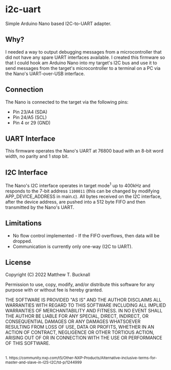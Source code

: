 # i2c-uart
Simple Arduino Nano based I2C-to-UART adapter.

## Why?
I needed a way to output debugging messages from a microcontroller that did not have any spare UART interfaces
available. I created this firmware so that I could hook am Arduino Nano into my target's I2C bus and use it to send
messages from the target's microcontroller to a terminal on a PC via the Nano's UART-over-USB interface.

## Connection

The Nano is connected to the target via the following pins:

- Pin 23/A4 (SDA)
- Pin 24/A5 (SCL)
- Pin 4 or 29 (GND)

## UART Interface

This firmware operates the Nano's UART at 76800 baud with an 8-bit word width, no parity and 1 stop bit.

## I2C Interface

The Nano's I2C interface operates in target mode<sup>1</sup> up to 400kHz and responds to the 7-bit address `1100011` (this can be
changed by modifying APP_DEVICE_ADDRESS in main.c). All bytes received on the I2C interface, after the device address,
are pushed into a 512 byte FIFO and then transmitted by the Nano's UART.

## Limitations

- No flow control implemented - If the FIFO overflows, then data will be dropped.
- Communication is currently only one-way (I2C to UART).

## License

Copyright (C) 2022 Matthew T. Bucknall

Permission to use, copy, modify, and/or distribute this software for any purpose with or without fee is hereby granted.

THE SOFTWARE IS PROVIDED "AS IS" AND THE AUTHOR DISCLAIMS ALL WARRANTIES WITH REGARD TO THIS SOFTWARE INCLUDING ALL
IMPLIED WARRANTIES OF MERCHANTABILITY AND FITNESS. IN NO EVENT SHALL THE AUTHOR BE LIABLE FOR ANY SPECIAL, DIRECT,
INDIRECT, OR CONSEQUENTIAL DAMAGES OR ANY DAMAGES WHATSOEVER RESULTING FROM LOSS OF USE, DATA OR PROFITS, WHETHER IN AN
ACTION OF CONTRACT, NEGLIGENCE OR OTHER TORTIOUS ACTION, ARISING OUT OF OR IN CONNECTION WITH THE USE OR PERFORMANCE OF
THIS SOFTWARE.

<br/>
<sup>1. https://community.nxp.com/t5/Other-NXP-Products/Alternative-inclusive-terms-for-master-and-slave-in-I2S-I2C/td-p/1244999</sup>
